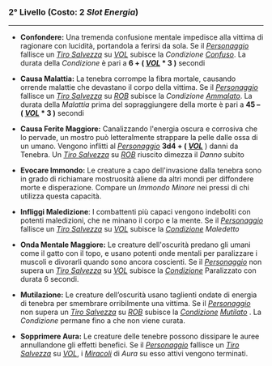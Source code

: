 ### 2° Livello (Costo: 2 *Slot Energia*)
---

* **Confondere:** Una tremenda confusione mentale impedisce alla vittima di ragionare con lucidità, portandola a ferirsi da sola. Se il [*Personaggio*](..\..\personaggio.md) fallisce un [*Tiro Salvezza*](..\..\combattimento\tiri-salvezza.md) su [*VOL*](..\..\personaggio\caratteristiche.md) subisce la *Condizione* [*Confuso*](..\..\condizioni.md).  La durata della *Condizione* è pari a **6 + ( [*VOL*](..\..\mostri\caratteristiche.md)  \* 3 )** secondi

* **Causa Malattia:** La tenebra corrompe la fibra mortale, causando orrende malattie che devastano il corpo della vittima. Se il [*Personaggio*](..\..\personaggio.md) fallisce un [*Tiro Salvezza*](..\..\combattimento\tiri-salvezza.md) su [*ROB*](..\..\combattimento\tiri-salvezza.md) subisce la *Condizione* [*Ammalato*](..\..\condizioni.md).  La durata della *Malattia* prima del sopraggiungere della morte è pari a **45 – ( [*VOL*](..\..\personaggio\caratteristiche.md) \* 3 )** secondi

* **Causa Ferite Maggiore:** Canalizzando l'energia oscura e corrosiva che lo pervade, un mostro può letteralmente strappare la pelle dalle ossa di un umano. Vengono inflitti al [*Personaggio*](..\..\personaggio.md) **3d4 + ( [*VOL*](..\..\personaggio\caratteristiche.md)** ) danni da Tenebra. Un [*Tiro Salvezza*](..\..\combattimento\tiri-salvezza.md) su [*ROB*](..\..\personaggio\caratteristiche.md) riuscito dimezza il *Danno* subito

* **Evocare Immondo:** Le creature a capo dell'invasione dalla tenebra sono in grado di richiamare mostruosità aliene da altri mondi per diffondere morte e disperazione. Compare un *Immondo Minore* nei pressi di chi utilizza questa capacità.

* **Infliggi Maledizione**: I combattenti più capaci vengono indeboliti con potenti maledizioni, che ne minano il corpo e la mente. Se il [*Personaggio*](..\..\personaggio.md) fallisce un [*Tiro Salvezza*](..\..\combattimento\tiri-salvezza.md) su [*VOL*](..\..\personaggio\caratteristiche.md) subisce la [*Condizione*](..\..\condizioni.md) *Maledetto*

* **Onda Mentale Maggiore:** Le creature dell'oscurità predano gli umani come il gatto con il topo, e usano potenti onde mentali per paralizzare i muscoli e divorarli quando sono ancora coscienti. Se il [*Personaggio*](..\..\personaggio.md) non supera un [*Tiro Salvezza*](..\..\combattimento\tiri-salvezza.md) su [*VOL*](..\..\personaggio\caratteristiche.md) subisce la [*Condizione*](..\..\condizioni.md) Paralizzato con durata 6 secondi.

* **Mutilazione:** Le creature dell’oscurità usano taglienti ondate di energia di tenebra per smembrare orribilmente una vittima. Se il [*Personaggio*](..\..\personaggio.md) non supera un [*Tiro Salvezza*](..\..\combattimento\tiri-salvezza.md) su [*ROB*](..\..\combattimento\tiri-salvezza.md) subisce la [*Condizione*](..\..\condizioni.md) [*Mutilato*](..\..\condizioni.md) . La *Condizione* permane fino a che non viene curata.

* **Sopprimere Aura:** Le creature delle tenebre possono dissipare le auree annullandone gli effetti benefici. Se il [*Personaggio*](..\..\personaggio.md) fallisce un [*Tiro Salvezza*](..\..\combattimento\tiri-salvezza.md) su [*VOL*](..\..\personaggio\caratteristiche.md), i [*Miracoli*](..\..\magia\miracoli.md) di *Aura* su esso attivi vengono terminati.